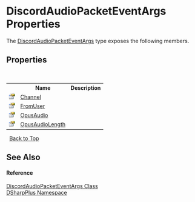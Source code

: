 # DiscordAudioPacketEventArgs Properties
 

The <a href="4302026a-d0f6-74cf-235c-4240f4bb960e">DiscordAudioPacketEventArgs</a> type exposes the following members.


## Properties
&nbsp;<table><tr><th></th><th>Name</th><th>Description</th></tr><tr><td>![Public property](media/pubproperty.gif "Public property")</td><td><a href="bc4501f1-c681-f7bd-e867-be0866182ae2">Channel</a></td><td /></tr><tr><td>![Public property](media/pubproperty.gif "Public property")</td><td><a href="4524a4c3-51e0-2ba3-a569-86712f353219">FromUser</a></td><td /></tr><tr><td>![Public property](media/pubproperty.gif "Public property")</td><td><a href="8c48de05-29b5-1895-2e4b-d3a0bc29ce4e">OpusAudio</a></td><td /></tr><tr><td>![Public property](media/pubproperty.gif "Public property")</td><td><a href="71cac5ae-19ba-a1f8-b95e-612de4230f57">OpusAudioLength</a></td><td /></tr></table>&nbsp;
<a href="#discordaudiopacketeventargs-properties">Back to Top</a>

## See Also


#### Reference
<a href="4302026a-d0f6-74cf-235c-4240f4bb960e">DiscordAudioPacketEventArgs Class</a><br /><a href="503971eb-de5e-a570-9922-de9500a9b1cc">DSharpPlus Namespace</a><br />